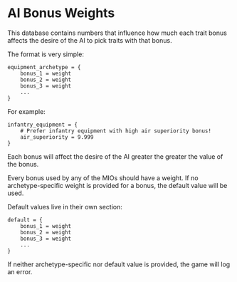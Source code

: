# AI Bonus Weights

This database contains numbers that influence how much each trait bonus affects the desire of the AI to pick traits with that bonus.

The format is very simple:
```
equipment_archetype = {
	bonus_1 = weight
	bonus_2 = weight
	bonus_3 = weight
	...
}
```

For example:
```
infantry_equipment = {
	# Prefer infantry equipment with high air superiority bonus!
	air_superiority = 9.999
}
```

Each bonus will affect the desire of the AI greater the greater the value of the bonus.

Every bonus used by any of the MIOs should have a weight. If no archetype-specific weight is provided for a bonus, the default value will be used.

Default values live in their own section:
```
default = {
	bonus_1 = weight
	bonus_2 = weight
	bonus_3 = weight
	...
}
```

If neither archetype-specific nor default value is provided, the game will log an error.

